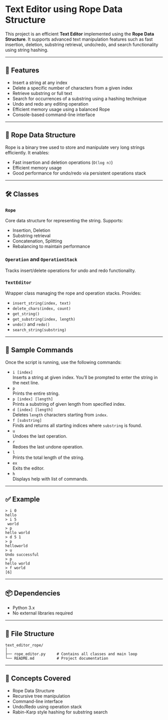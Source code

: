 # Text Editor using Rope Data Structure

This project is an efficient **Text Editor** implemented using the **Rope Data Structure**. It supports advanced text manipulation features such as fast insertion, deletion, substring retrieval, undo/redo, and search functionality using string hashing.

---

## 📌 Features

- Insert a string at any index  
- Delete a specific number of characters from a given index  
- Retrieve substring or full text  
- Search for occurrences of a substring using a hashing technique  
- Undo and redo any editing operation  
- Efficient memory usage using a balanced Rope  
- Console-based command-line interface  

---

## 🧵 Rope Data Structure

Rope is a binary tree used to store and manipulate very long strings efficiently. It enables:

- Fast insertion and deletion operations (`O(log n)`)  
- Efficient memory usage  
- Good performance for undo/redo via persistent operations stack  

---

## 🛠 Classes

### `Rope`

Core data structure for representing the string. Supports:

- Insertion, Deletion  
- Substring retrieval  
- Concatenation, Splitting  
- Rebalancing to maintain performance  

### `Operation` and `OperationStack`

Tracks insert/delete operations for undo and redo functionality.

### `TextEditor`

Wrapper class managing the rope and operation stacks. Provides:

- `insert_string(index, text)`  
- `delete_chars(index, count)`  
- `get_string()`  
- `get_substring(index, length)`  
- `undo()` and `redo()`  
- `search_string(substring)`  

---

## 🧪 Sample Commands

Once the script is running, use the following commands:

- `i [index]`  
  Inserts a string at given index. You’ll be prompted to enter the string in the next line.
- `p`  
  Prints the entire string.
- `p [index] [length]`  
  Prints a substring of given length from specified index.
- `d [index] [length]`  
  Deletes `length` characters starting from `index`.
- `f [substring]`  
  Finds and returns all starting indices where `substring` is found.
- `u`  
  Undoes the last operation.
- `r`  
  Redoes the last undone operation.
- `l`  
  Prints the total length of the string.
- `ex`  
  Exits the editor.
- `h`  
  Displays help with list of commands.

---

## ✅ Example

```text
> i 0
hello
> i 5
 world
> p
hello world
> d 5 1
> p
helloworld
> u
Undo successful
> p
hello world
> f world
[6]
```

---

## 📦 Dependencies

- Python 3.x  
- No external libraries required  

---

## 📂 File Structure

```
text_editor_rope/
│
├── rope_editor.py     # Contains all classes and main loop
└── README.md          # Project documentation
```

---

## 🧠 Concepts Covered

- Rope Data Structure  
- Recursive tree manipulation  
- Command-line interface  
- Undo/Redo using operation stack  
- Rabin-Karp style hashing for substring search  
